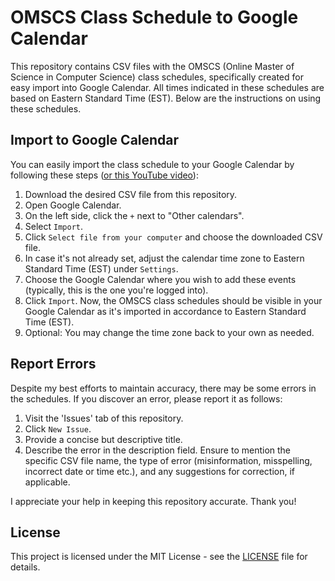 # OMSCS Class Schedule to Google Calendar

This repository contains CSV files with the OMSCS (Online Master of Science in Computer Science) class schedules, specifically created for easy import into Google Calendar. All times indicated in these schedules are based on Eastern Standard Time (EST). Below are the instructions on using these schedules.

## Import to Google Calendar

You can easily import the class schedule to your Google Calendar by following these steps ([or this YouTube video](https://youtu.be/SEV5bjQ2Wi8?si=FcGyj8wB6471wvxc&t=294)):

1. Download the desired CSV file from this repository.
2. Open Google Calendar.
3. On the left side, click the `+` next to "Other calendars".
4. Select `Import`.
5. Click `Select file from your computer` and choose the downloaded CSV file.
6. In case it's not already set, adjust the calendar time zone to Eastern Standard Time (EST) under `Settings`.
7. Choose the Google Calendar where you wish to add these events (typically, this is the one you're logged into).
8. Click `Import`.  Now, the OMSCS class schedules should be visible in your Google Calendar as it's imported in accordance to Eastern Standard Time (EST).
9. Optional: You may change the time zone back to your own as needed.

## Report Errors

Despite my best efforts to maintain accuracy, there may be some errors in the schedules. If you discover an error, please report it as follows:

1. Visit the 'Issues' tab of this repository.
2. Click `New Issue`.
3. Provide a concise but descriptive title.
4. Describe the error in the description field. Ensure to mention the specific CSV file name, the type of error (misinformation, misspelling, incorrect date or time etc.), and any suggestions for correction, if applicable.

I appreciate your help in keeping this repository accurate. Thank you!

## License

This project is licensed under the MIT License - see the [LICENSE](LICENSE) file for details.
